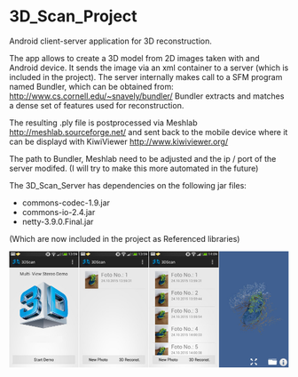 # 3D_Scan_Project
Android client-server application for 3D reconstruction.

The app allows to create a 3D model from 2D images taken with and Android device.
It sends the image via an xml container to a server (which is included in the project).
The server internally makes call to a SFM program named Bundler, which can be obtained from:
http://www.cs.cornell.edu/~snavely/bundler/
Bundler extracts and matches a dense set of features used for reconstruction.

The resulting .ply file is postprocessed via Meshlab
http://meshlab.sourceforge.net/
and sent back to the mobile device where it can be displayd with KiwiViewer
http://www.kiwiviewer.org/

The path to Bundler, Meshlab need to be adjusted and the ip / port of the server modifed.
(I will try to make this more automated in the future)

The 3D_Scan_Server has dependencies on the following jar files:
* commons-codec-1.9.jar
* commons-io-2.4.jar
* netty-3.9.0.Final.jar

(Which are now included in the project as Referenced libraries)

![alt text](https://github.com/ohza/3D_Scan_Project/blob/master/example.jpg "Example")

